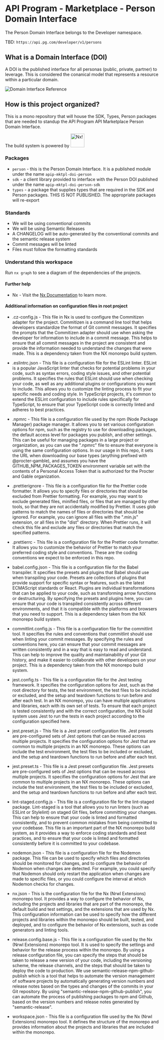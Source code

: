 # API Program - Marketplace - Person Domain Interface

The Person Domain Interface belongs to the Developer namespace.

TBD: `https://api.pg.com/developer/v1/persons`

## What is a Domain Interface (DOI)

A DOI is the published interface for all personas (public, private, partner) to
leverage. This is considered the conanical model that represents a resource 
within a particular domain.

![Domain Interface Reference](docs/assets/domain-interface.png)


## How is this project organized?

This is a mono repository that will house the SDK, Types, Person packages that
are needed to standup the API Program API Marketplace Person Domain Interface.

The build system is powered by <img alt="Nx!" src="https://raw.githubusercontent.com/nrwl/nx/master/images/nx-logo.png" width="45px" />

### Packages

* `person` - this is the Person Domain Interface. It is a published module under
the name `apip-mktpl-doi-person`
* `sdk` - a client library provided to interface with the Person DOI published
under the name `apip-mktpl-doi-person-sdk`
* `types` - a package that supplies types that are required in the SDK and
Person packages. THIS IS NOT PUBLISHED. The appropriate packages will re-export


### Standards

* We will be using conventional commits
* We will be using Semantic Releases
* A CHANGELOG will be auto-generated by the conventional commits and the
semantic release system
* Commit messages will be linted
* Files must follow the formatting standards


### Understand this workspace

Run `nx graph` to see a diagram of the dependencies of the projects.


#### Further help

* Nx - Visit the [Nx Documentation](https://nx.dev) to learn more.

#### Additional information on configuration files in root project

- .cz-config.js - This file in Nx is used to configure the Commitizen adapter for the project. Commitizen is a command line tool that helps developers standardize the format of Git commit messages. It specifies the prompts that the Commitizen adapter should use when asking the developer for information to include in a commit message. This helps to ensure that all commit messages in the project are consistent and provide the information needed to understand the changes that were made. This is a dependency taken from the NX monorepo build system.

- .eslintrc.json - This file is a configuration file for the ESLint linter. ESLint is a popular JavaScript linter that checks for potential problems in your code, such as syntax errors, coding style issues, and other potential problems. It specifies the rules that ESLint should use when checking your code, as well as any additional plugins or configurations you want to include. This allows you to customize the linting process to fit your specific needs and coding style. In TypeScript projects, it's common to extend the ESLint configuration to include rules specifically for TypeScript, to ensure that your TypeScript code is correctly linted and adheres to best practices.

- .npmrc - This file is a configuration file used by the npm (Node Package Manager) package manager. It allows you to set various configuration options for npm, such as the registry to use for downloading packages, the default access level for packages you publish, and other settings. This can be useful for managing packages in a large project or organization, as you can use the ".npmrc" file to ensure that everyone is using the same configuration options. In our usage in this repo, it sets the URL when downloading our base types (anything prefixed with @procter-gamble), and assumes you have the GITHUB_NPM_PACKAGES_TOKEN environment variable set with the contents of a Personal Access Token that is authorized for the Procter and Gable organization.

- .prettierignore - This file is a configuration file for the Prettier code formatter. It allows you to specify files or directories that should be excluded from Prettier formatting. For example, you may want to exclude generated files, minified files, or files that are managed by other tools, so that they are not accidentally modified by Prettier. It uses glob patterns to match the names of files or directories that should be ignored. For example, you can ignore all files with the ".min.js" extension, or all files in the "dist" directory. When Prettier runs, it will check this file and exclude any files or directories that match the specified patterns.

- .prettierrc - This file is a configuration file for the Prettier code formatter. It allows you to customize the behavior of Prettier to match your preferred coding style and conventions. These are the coding conventions we expect to be enforced in this repo.

- babel.config.json - This file is a configuration file for the Babel transpiler. It specifies the presets and plugins that Babel should use when transpiling your code. Presets are collections of plugins that provide support for specific syntax or features, such as the latest ECMAScript standards or React. Plugins are individual transformations that can be applied to your code, such as transforming arrow functions or destructuring. By specifying the presets and plugins here, you can ensure that your code is transpiled consistently across different environments, and that it is compatible with the platforms and browsers that you need to support. This is a dependency taken from the NX monorepo build system.

- commitlint.config.js - This file is a configuration file for the commitlint tool. It specifies the rules and conventions that commitlint should use when linting your commit messages. By specifying the rules and conventions here, you can ensure that your commit messages are written consistently and in a way that is easy to read and understand. This can help to improve the quality and maintainability of your Git history, and make it easier to collaborate with other developers on your project. This is a dependency taken from the NX monorepo build system.

- jest.config.ts - This file is a configuration file for the Jest testing framework. It specifies the configuration options for Jest, such as the root directory for tests, the test environment, the test files to be included or excluded, and the setup and teardown functions to run before and after each test. In an NX monorepo, you can have multiple applications and libraries, each with its own set of tests. To ensure that each project is tested consistently and with the correct configuration, the NX build system uses Jest to run the tests in each project according to the configuration specified here.

- jest.preset.js - This file is a Jest preset configuration file. Jest presets are pre-configured sets of Jest options that can be reused across multiple projects. It specifies the configuration options for Jest that are common to multiple projects in an NX monorepo. These options can include the test environment, the test files to be included or excluded, and the setup and teardown functions to run before and after each test.

- jest.preset.ts - This file is a Jest preset configuration file. Jest presets are pre-configured sets of Jest options that can be reused across multiple projects. It specifies the configuration options for Jest that are common to multiple projects in an NX monorepo. These options can include the test environment, the test files to be included or excluded, and the setup and teardown functions to run before and after each test.

- lint-staged.config.js - This file is a configuration file for the lint-staged package. Lint-staged is a tool that allows you to run linters (such as ESLint or Stylelint) on staged Git files, before committing your changes. This can help to ensure that your code is linted and formatted consistently, and to prevent common mistakes from being committed to your codebase. This file is an important part of the NX monorepo build system, as it provides a way to enforce coding standards and best practices, and to ensure that your code is linted and formatted consistently before it is committed to your codebase.

- nodemon.json - This file is a configuration file for the Nodemon package. This file can be used to specify which files and directories should be monitored for changes, and to configure the behavior of Nodemon when changes are detected. For example, you could specify that Nodemon should only restart the application when changes are made to specific files, or you could configure the interval at which Nodemon checks for changes.

- nx.json - This is the configuration file for the Nx (Nrwl Extensions) monorepo tool. It provides a way to configure the behavior of Nx, including the projects and libraries that are part of the monorepo, the default build and test settings, and the extensions that are used by Nx. This configuration information can be used to specify how the different projects and libraries within the monorepo should be built, tested, and deployed, and to configure the behavior of Nx extensions, such as code generators and linting tools.

- release.config.base.js - This file is a configuration file used by the Nx (Nrwl Extensions) monorepo tool. It is used to specify the settings and behavior for the release process within the monorepo. By using a release configuration file, you can specify the steps that should be taken to release a new version of your code, including the versioning scheme, the release channels, and the steps that should be taken to deploy the code to production. We use semantic-release-npm-github-publish which is a tool that helps to automate the version management of software projects by automatically generating version numbers and release notes based on the types and changes of the commits in your Git repository. By using "semantic-release-npm-github-publish", you can automate the process of publishing packages to npm and Github, based on the version numbers and release notes generated by "semantic-release".

- workspace.json - This file is a configuration file used by the Nx (Nrwl Extensions) monorepo tool. It defines the structure of the monorepo and provides information about the projects and libraries that are included within the monorepo.